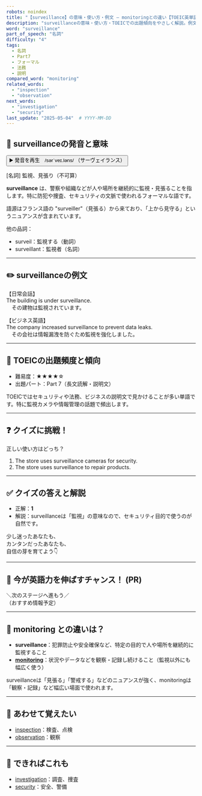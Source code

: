 ```yaml
---
robots: noindex
title: "【surveillance】の意味・使い方・例文 ― monitoringとの違い【TOEIC英単語】"
description: "surveillanceの意味・使い方・TOEICでの出題傾向をやさしく解説。例文・クイズ付きでmonitoringとの違いもわかりやすく学べます。"
word: "surveillance"
part_of_speech: "名詞"
difficulty: "4"
tags:
  - 名詞
  - Part7
  - フォーマル
  - 法務
  - 説明
compared_word: "monitoring"
related_words:
  - "inspection"
  - "observation"
next_words:
  - "investigation"
  - "security"
last_update: "2025-05-04"  # YYYY-MM-DD
---
```


## 🔰 surveillanceの発音と意味

<button class="play-audio" onclick="playTTS('surveillance')">
  <span class="play-audio-main">
    ▶️ 発音を再生　/sərˈveɪ.ləns/
  </span>
  <span class="play-audio-sub">
    （サーヴェイランス）
  </span>
</button>

[名詞] 監視、見張り（不可算）

**surveillance** は、警察や組織などが人や場所を継続的に監視・見張ることを指します。特に防犯や捜査、セキュリティの文脈で使われるフォーマルな語です。

語源はフランス語の "surveiller"（見張る）から来ており、「上から見守る」というニュアンスが含まれています。

他の品詞：  
- surveil：監視する（動詞）
- surveillant：監視者（名詞）

---

## ✏️ surveillanceの例文

【日常会話】  
The building is under surveillance.  
　その建物は監視されています。

【ビジネス英語】  
The company increased surveillance to prevent data leaks.  
　その会社は情報漏洩を防ぐため監視を強化しました。

---

## 🎯 TOEICの出題頻度と傾向

- 難易度：★★★★☆
- 出題パート：Part 7（長文読解・説明文）

TOEICではセキュリティや法務、ビジネスの説明文で見かけることが多い単語です。特に監視カメラや情報管理の話題で頻出します。

---

## ❓ クイズに挑戦！

正しい使い方はどっち？

1. The store uses surveillance cameras for security.  
2. The store uses surveillance to repair products.

---

## ✅ クイズの答えと解説

- 正解：**1**
- 解説：surveillanceは「監視」の意味なので、セキュリティ目的で使うのが自然です。

少し迷ったあなたも、  
カンタンだったあなたも、  
自信の芽を育てよう👇️

---

## 🚀 今が英語力を伸ばすチャンス！ (PR)

<div class="info-center">
＼次のステージへ進もう／<br>  
（おすすめ情報予定）
</div>

---

## 🤔  monitoring との違いは？

- **surveillance**：犯罪防止や安全確保など、特定の目的で人や場所を継続的に監視すること
- **[monitoring](/word/monitoring)**：状況やデータなどを観察・記録し続けること（監視以外にも幅広く使う）

surveillanceは「見張る」「警戒する」などのニュアンスが強く、monitoringは「観察・記録」など幅広い場面で使われます。

---

## 🧩 あわせて覚えたい

- [inspection](/word/inspection)：検査、点検
- [observation](/word/observation)：観察

---

## 📖 できればこれも

- [investigation](/word/investigation)：調査、捜査
- [security](/word/security)：安全、警備

<!-- cvid: aid16_bid07 -->

